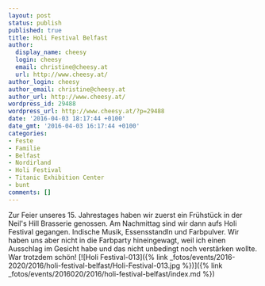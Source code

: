 ```yaml
---
layout: post
status: publish
published: true
title: Holi Festival Belfast
author:
  display_name: cheesy
  login: cheesy
  email: christine@cheesy.at
  url: http://www.cheesy.at/
author_login: cheesy
author_email: christine@cheesy.at
author_url: http://www.cheesy.at/
wordpress_id: 29488
wordpress_url: http://www.cheesy.at/?p=29488
date: '2016-04-03 18:17:44 +0100'
date_gmt: '2016-04-03 16:17:44 +0100'
categories:
- Feste
- Familie
- Belfast
- Nordirland
- Holi Festival
- Titanic Exhibition Center
- bunt
comments: []
---
```

Zur Feier unseres 15. Jahrestages haben wir zuerst ein Frühstück in der Neil's Hill Brasserie genossen. Am Nachmittag sind wir dann aufs Holi Festival gegangen. Indische Musik, Essensstandln und Farbpulver. Wir haben uns aber nicht in die Farbparty hineingewagt, weil ich einen Ausschlag im Gesicht habe und das nicht unbedingt noch verstärken wollte. War trotzdem schön!
[![Holi Festival-013]({% link _fotos/events/2016-2020/2016/holi-festival-belfast/Holi-Festival-013.jpg %})]({% link _fotos/events/2016020/2016/holi-festival-belfast/index.md %})
